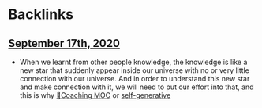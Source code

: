 
# Backlinks
## [September 17th, 2020](<September 17th, 2020.md>)
- When we learnt from other people knowledge, the knowledge is like a new star that suddenly appear inside our universe with no or very little connection with our universe. And in order to understand this new star and make connection with it, we will need to put our effort into that, and this is why [🧭Coaching MOC](<🧭Coaching MOC.md>) or [self-generative](<self-generative.md>)

